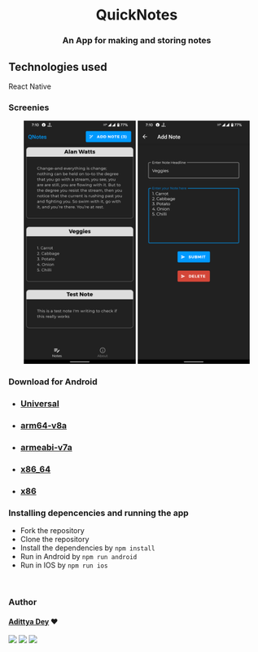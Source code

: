 <h1 align="center" >QuickNotes</h1>
<h3 align="center">An App for making and storing notes</h3>

## Technologies used
React Native

### Screenies
<div align="center" class="row">
  <img src="demo_M.png" width="220"/>
  <img src="demo_S.png" width="220"/>
</div>

### Download for Android
* ### [Universal](https://github.com/adiXcodr/QuickNotes/raw/master/apk/app-universal-release.apk)
* ### [arm64-v8a](https://github.com/adiXcodr/QuickNotes/raw/master/apk/app-arm64-v8a-release.apk)
* ### [armeabi-v7a](https://github.com/adiXcodr/QuickNotes/raw/master/apk/app-armeabi-v7a-release.apk)
* ### [x86_64](https://github.com/adiXcodr/QuickNotes/raw/master/apk/app-x86_64-release.apk)
* ### [x86](https://github.com/adiXcodr/QuickNotes/raw/master/apk/app-x86-release.apk)

### Installing depencencies and running the app
* Fork the repository
* Clone the repository
* Install the dependencies by `npm install`
* Run in Android by `npm run android`
* Run in IOS by `npm run ios`


<br>

### Author

#### [Adittya Dey](https://github.com/adiXcodr) ❤

[<img src="https://image.flaticon.com/icons/svg/185/185964.svg" width="35" padding="10">](https://www.linkedin.com/in/adittya-dey-3966b916b)
[<img src="https://image.flaticon.com/icons/svg/185/185981.svg" width="35" padding="10">](https://www.facebook.com/adittya.dey.3)
[<img src="https://image.flaticon.com/icons/svg/185/185985.svg" width="35" padding="10">](https://www.instagram.com/adixdey/)


<!-- "heroku-postbuild": "NPM_CONFIG_PRODUCTION=false npm install --prefix client && npm run build --prefix client" -->